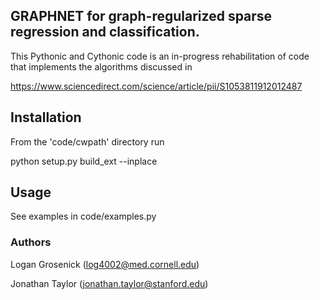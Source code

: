 ## GRAPHNET for graph-regularized sparse regression and classification. 

This Pythonic and Cythonic code is an in-progress rehabilitation of code that implements the algorithms discussed in 

https://www.sciencedirect.com/science/article/pii/S1053811912012487

## Installation 

From the 'code/cwpath' directory run

python setup.py build_ext --inplace

## Usage

See examples in code/examples.py

### Authors 

Logan Grosenick (log4002@med.cornell.edu)

Jonathan Taylor (jonathan.taylor@stanford.edu)
